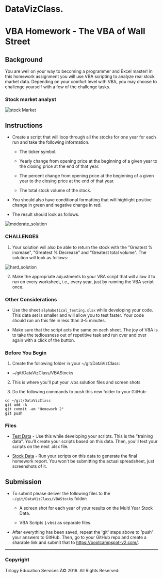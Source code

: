 # DataVizClass.

# VBA Homework - The VBA of Wall Street

## Background

You are well on your way to becoming a programmer and Excel master! In this homework assignment you will use VBA scripting to analyze real stock market data. Depending on your comfort level with VBA, you may choose to challenge yourself with a few of the challenge tasks.

### Stock market analyst

![stock Market](Images/stockmarket.jpg)

## Instructions

* Create a script that will loop through all the stocks for one year for each run and take the following information.

  * The ticker symbol.

  * Yearly change from opening price at the beginning of a given year to the closing price at the end of that year.

  * The percent change from opening price at the beginning of a given year to the closing price at the end of that year.

  * The total stock volume of the stock.

* You should also have conditional formatting that will highlight positive change in green and negative change in red.

* The result should look as follows.

![moderate_solution](Images/moderate_solution.png)

### CHALLENGES

1. Your solution will also be able to return the stock with the "Greatest % increase", "Greatest % Decrease" and "Greatest total volume". The solution will look as follows:

![hard_solution](Images/hard_solution.png)

2. Make the appropriate adjustments to your VBA script that will allow it to run on every worksheet, i.e., every year, just by running the VBA script once.

### Other Considerations

* Use the sheet `alphabetical_testing.xlsx` while developing your code. This data set is smaller and will allow you to test faster. Your code should run on this file in less than 3-5 minutes.

* Make sure that the script acts the same on each sheet. The joy of VBA is to take the tediousness out of repetitive task and run over and over again with a click of the button.

### Before You Begin

1. Create the following folder in your ~/git/DataVizClass:
- ~/git/DataVizClass/VBAStocks

2. This is where you'll put your .vbs solution files and screen shots

3. Do the following commands to push this new folder to your GitHub:

```
cd ~/git/DataVizClass
git add -A
git commit -am "Homework 2"
git push
```

### Files

* [Test Data](Resources/alphabetical_testing.xlsx) - Use this while developing your scripts. This is the "training data". You'll create your scripts based on this data. Then, you'll test your scripts on the next .xlsx file.

* [Stock Data](Resources/Multiple_year_stock_data.xlsx) - Run your scripts on this data to generate the final homework report. You won't be submitting the actual spreadsheet, just screenshots of it.

## Submission

* To submit please deliver the following files to the `~/git/DataVizClass/VBAStocks` folder:

  * A screen shot for each year of your results on the Multi Year Stock Data.

  * VBA Scripts (.vbs) as separate files.

* After everything has been saved, repeat the 'git' steps above to 'push' your answers to GitHub. Then, go to your GitHub repo and create a sharable link and submit that to <https://bootcampspot-v2.com/>.

- - -

### Copyright

Trilogy Education Services Â© 2019. All Rights Reserved.

